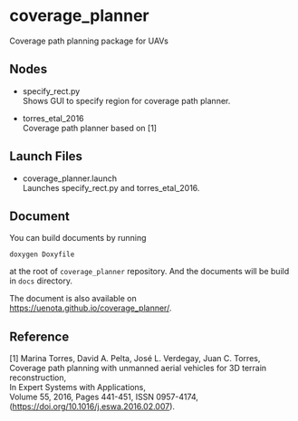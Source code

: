 # coverage_planner
Coverage path planning package for UAVs

## Nodes
- specify_rect.py  
Shows GUI to specify region for coverage path planner.

- torres_etal_2016  
Coverage path planner based on [1]

## Launch Files
- coverage_planner.launch  
Launches specify_rect.py and torres_etal_2016.

## Document
You can build documents by running 
```
doxygen Doxyfile
```
at the root of `coverage_planner` repository.
And the documents will be build in `docs` directory.

The document is also available on https://uenota.github.io/coverage_planner/.

## Reference
[1] Marina Torres, David A. Pelta, José L. Verdegay, Juan C. Torres,  
    Coverage path planning with unmanned aerial vehicles for 3D terrain reconstruction,  
    In Expert Systems with Applications,  
    Volume 55, 2016, Pages 441-451, ISSN 0957-4174, (https://doi.org/10.1016/j.eswa.2016.02.007).
